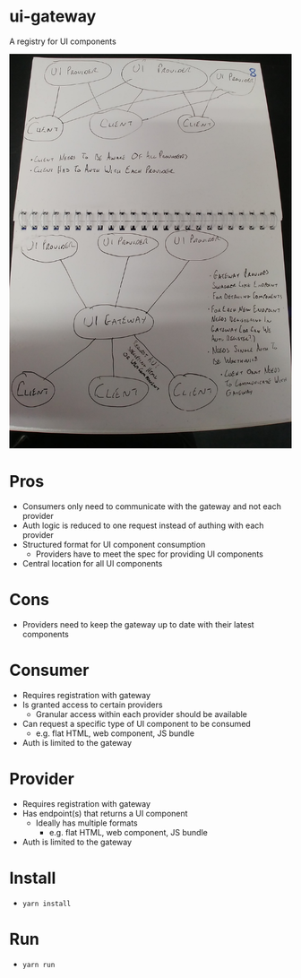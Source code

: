 # ui-gateway

A registry for UI components

![Diagram](/README_DIAGRAM.jpg)

# Pros

- Consumers only need to communicate with the gateway and not each provider
- Auth logic is reduced to one request instead of authing with each provider
- Structured format for UI component consumption
  - Providers have to meet the spec for providing UI components
- Central location for all UI components

# Cons

- Providers need to keep the gateway up to date with their latest components

# Consumer

- Requires registration with gateway
- Is granted access to certain providers
  - Granular access within each provider should be available
- Can request a specific type of UI component to be consumed
  - e.g. flat HTML, web component, JS bundle
- Auth is limited to the gateway

# Provider

- Requires registration with gateway
- Has endpoint(s) that returns a UI component
  - Ideally has multiple formats
    - e.g. flat HTML, web component, JS bundle
- Auth is limited to the gateway

# Install

- `yarn install`

# Run

- `yarn run`
